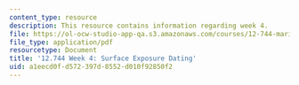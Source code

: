 ```yaml
---
content_type: resource
description: This resource contains information regarding week 4.
file: https://ol-ocw-studio-app-qa.s3.amazonaws.com/courses/12-744-marine-isotope-chemistry-fall-2012/a1eecd0fd572397d8552d010f92850f2_MIT12_744F12_Week4.pdf
file_type: application/pdf
resourcetype: Document
title: '12.744 Week 4: Surface Exposure Dating'
uid: a1eecd0f-d572-397d-8552-d010f92850f2
---
```

